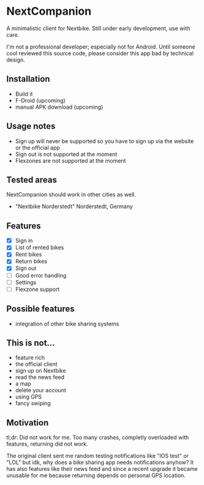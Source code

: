 # NextCompanion
A minimalistic client for Nextbike. Still under early development, use with care.

I'm not a professional developer; especially not for Android. Until someone cool reviewed this source code, please consider this app bad by technical design.

## Installation
* Build it
* F-Droid (upcoming)
* manual APK download (upcoming)

## Usage notes
* Sign up will never be supported so you have to sign up via the website or the official app
* Sign out is not supported at the moment
* Flexzones are not supported at the moment

## Tested areas
NextCompanion should work in other cities as well.

* "Nextbike Norderstedt" Norderstedt, Germany

## Features
* [x] Sign in
* [x] List of rented bikes
* [x] Rent bikes
* [x] Return bikes
* [x] Sign out
* [ ] Good error handling
* [ ] Settings
* [ ] Flexzone support

## Possible features
* integration of other bike sharing systems

## This is not...
* feature rich
* the official client
* sign up on Nextbike
* read the news feed
* a map
* delete your account
* using GPS
* fancy swiping

## Motivation
tl;dr: Did not work for me. Too many crashes, completly overloaded with features, returning did not work.

The original client sent me random testing notifications like "IOS test" or "LOL" but idk, why does a bike sharing app needs notifications anyhow? It has also features like their news feed and since a recent upgrade it became unusable for me because returning depends on personal GPS location.
